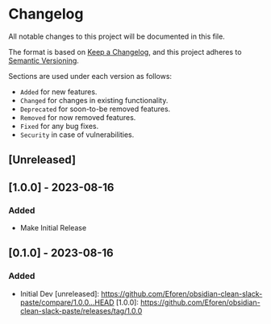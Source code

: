 # Changelog

All notable changes to this project will be documented in this file.

The format is based on [Keep a Changelog](https://keepachangelog.com/en/1.0.0/), and this project adheres to [Semantic Versioning](https://semver.org/spec/v2.0.0.html).

Sections are used under each version as follows:
- `Added` for new features.
- `Changed` for changes in existing functionality.
- `Deprecated` for soon-to-be removed features.
- `Removed` for now removed features.
- `Fixed` for any bug fixes.
- `Security` in case of vulnerabilities.

## [Unreleased]

## [1.0.0] - 2023-08-16

### Added

- Make Initial Release

## [0.1.0] - 2023-08-16

### Added

- Initial Dev
[unreleased]: https://github.com/Eforen/obsidian-clean-slack-paste/compare/1.0.0...HEAD
[1.0.0]: https://github.com/Eforen/obsidian-clean-slack-paste/releases/tag/1.0.0
